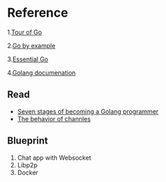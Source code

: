 # Reference

1.[Tour of Go](https://tour.golang.org/welcome/4)

2.[Go by example](https://gobyexample.com/)

3.[Essential Go](https://www.programming-books.io/essential/go) 

4.[Golang documenation](https://golang.org/doc/)


## Read

* [Seven stages of becoming a Golang programmer](https://opensource.com/article/17/9/seven-stages-becoming-go-programmer)
* [The behavior of channles](https://www.ardanlabs.com/blog/2017/10/the-behavior-of-channels.html) 

## Blueprint

1. Chat app with Websocket
2. Libp2p
3. Docker 
